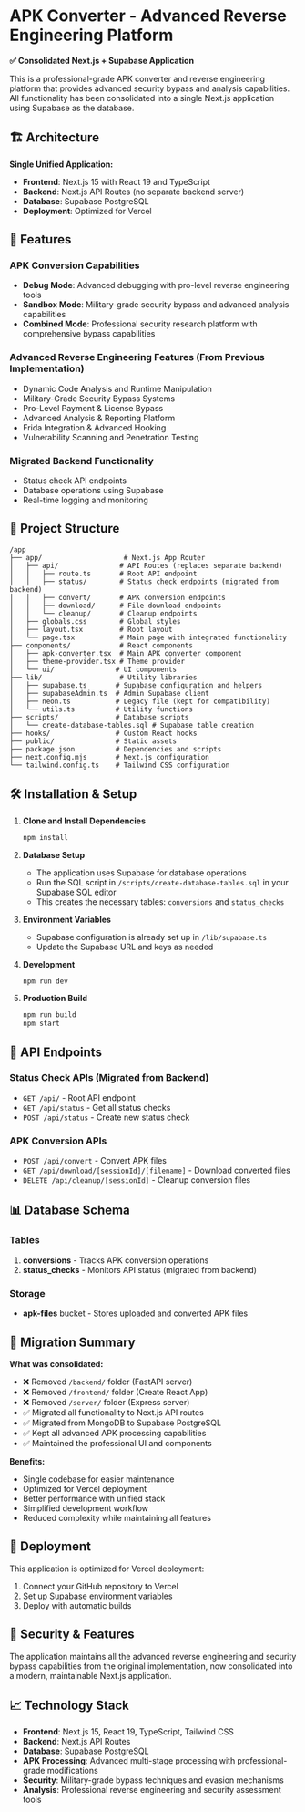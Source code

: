 # APK Converter - Advanced Reverse Engineering Platform

**✅ Consolidated Next.js + Supabase Application**

This is a professional-grade APK converter and reverse engineering platform that provides advanced security bypass and analysis capabilities. All functionality has been consolidated into a single Next.js application using Supabase as the database.

## 🏗️ Architecture

**Single Unified Application:**
- **Frontend**: Next.js 15 with React 19 and TypeScript
- **Backend**: Next.js API Routes (no separate backend server)
- **Database**: Supabase PostgreSQL
- **Deployment**: Optimized for Vercel

## 🚀 Features

### APK Conversion Capabilities
- **Debug Mode**: Advanced debugging with pro-level reverse engineering tools
- **Sandbox Mode**: Military-grade security bypass and advanced analysis capabilities  
- **Combined Mode**: Professional security research platform with comprehensive bypass capabilities

### Advanced Reverse Engineering Features (From Previous Implementation)
- Dynamic Code Analysis and Runtime Manipulation
- Military-Grade Security Bypass Systems
- Pro-Level Payment & License Bypass
- Advanced Analysis & Reporting Platform
- Frida Integration & Advanced Hooking
- Vulnerability Scanning and Penetration Testing

### Migrated Backend Functionality
- Status check API endpoints
- Database operations using Supabase
- Real-time logging and monitoring

## 📁 Project Structure

```
/app
├── app/                    # Next.js App Router
│   ├── api/               # API Routes (replaces separate backend)
│   │   ├── route.ts       # Root API endpoint
│   │   ├── status/        # Status check endpoints (migrated from backend)
│   │   ├── convert/       # APK conversion endpoints
│   │   ├── download/      # File download endpoints
│   │   └── cleanup/       # Cleanup endpoints
│   ├── globals.css        # Global styles
│   ├── layout.tsx         # Root layout
│   └── page.tsx           # Main page with integrated functionality
├── components/            # React components
│   ├── apk-converter.tsx  # Main APK converter component
│   ├── theme-provider.tsx # Theme provider
│   └── ui/               # UI components
├── lib/                   # Utility libraries
│   ├── supabase.ts       # Supabase configuration and helpers
│   ├── supabaseAdmin.ts  # Admin Supabase client
│   ├── neon.ts           # Legacy file (kept for compatibility)
│   └── utils.ts          # Utility functions
├── scripts/              # Database scripts
│   └── create-database-tables.sql # Supabase table creation
├── hooks/                # Custom React hooks
├── public/               # Static assets
├── package.json          # Dependencies and scripts
├── next.config.mjs       # Next.js configuration
└── tailwind.config.ts    # Tailwind CSS configuration
```

## 🛠️ Installation & Setup

1. **Clone and Install Dependencies**
   ```bash
   npm install
   ```

2. **Database Setup**
   - The application uses Supabase for database operations
   - Run the SQL script in `/scripts/create-database-tables.sql` in your Supabase SQL editor
   - This creates the necessary tables: `conversions` and `status_checks`

3. **Environment Variables**
   - Supabase configuration is already set up in `/lib/supabase.ts`
   - Update the Supabase URL and keys as needed

4. **Development**
   ```bash
   npm run dev
   ```

5. **Production Build**
   ```bash
   npm run build
   npm start
   ```

## 🔧 API Endpoints

### Status Check APIs (Migrated from Backend)
- `GET /api/` - Root API endpoint
- `GET /api/status` - Get all status checks
- `POST /api/status` - Create new status check

### APK Conversion APIs
- `POST /api/convert` - Convert APK files
- `GET /api/download/[sessionId]/[filename]` - Download converted files
- `DELETE /api/cleanup/[sessionId]` - Cleanup conversion files

## 📊 Database Schema

### Tables
1. **conversions** - Tracks APK conversion operations
2. **status_checks** - Monitors API status (migrated from backend)

### Storage
- **apk-files** bucket - Stores uploaded and converted APK files

## 🎯 Migration Summary

**What was consolidated:**
- ❌ Removed `/backend/` folder (FastAPI server)
- ❌ Removed `/frontend/` folder (Create React App)
- ❌ Removed `/server/` folder (Express server)
- ✅ Migrated all functionality to Next.js API routes
- ✅ Migrated from MongoDB to Supabase PostgreSQL
- ✅ Kept all advanced APK processing capabilities
- ✅ Maintained the professional UI and components

**Benefits:**
- Single codebase for easier maintenance
- Optimized for Vercel deployment
- Better performance with unified stack
- Simplified development workflow
- Reduced complexity while maintaining all features

## 🚀 Deployment

This application is optimized for Vercel deployment:

1. Connect your GitHub repository to Vercel
2. Set up Supabase environment variables
3. Deploy with automatic builds

## 🔐 Security & Features

The application maintains all the advanced reverse engineering and security bypass capabilities from the original implementation, now consolidated into a modern, maintainable Next.js application.

## 📈 Technology Stack

- **Frontend**: Next.js 15, React 19, TypeScript, Tailwind CSS
- **Backend**: Next.js API Routes
- **Database**: Supabase PostgreSQL
- **APK Processing**: Advanced multi-stage processing with professional-grade modifications
- **Security**: Military-grade bypass techniques and evasion mechanisms
- **Analysis**: Professional reverse engineering and security assessment tools